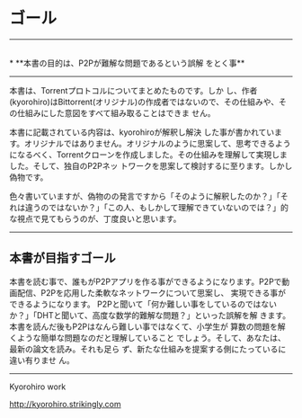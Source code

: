 # ゴール
<hr>
<br>
* **本書の目的は、P2Pが難解な問題であるという誤解
をとく事**

<br>
<hr>

本書は、Torrentプロトコルについてまとめたものです。しか
し、作者(kyorohiro)はBittorrent(オリジナル)の作成者ではないので、その仕組みや、その仕組みにした意図をすべて組み取ることはできま
せん。

本書に記載されている内容は、kyorohiroが解釈し解決
した事が書かれています。オリジナルではありません。オリジナルのように思案して、思考できるようになるべく、Torrentクローンを作成しました。その仕組みを理解して実現しました。そして、独自のP2Pネッ
トワークを思案して検討するに至ります。しかし偽物です。


色々書いていますが、偽物のの発言ですから「そのように解釈したのか？」「それは違うのではないか？」「この人、もしかして理解できていないのでは？」的な視点で見てもらうのが、丁度良いと思います。

<hr style="page-break-before: always;">

## 本書が目指すゴール

本書を読む事で、誰もがP2Pアプリを作る事ができるようになります。P2Pで動
画配信、P2Pを応用した柔軟なネットワークについて思案し、
実現できる事ができるようになります。
P2Pと聞いて「何か難しい事をしているのではないか？」「DHTと聞いて、高度な数学的難解な問題？」といった誤解を解
きます。
本書を読んだ後もP2Pはなんら難しい事ではなくて、小学生が
算数の問題を解くような簡単な問題なのだと理解していること
でしょう。そして、あなたは、最新の論文を読み。それも足ら
ず、新たな仕組みを提案する側にたっているに違い有りませ
ん。


-------
Kyorohiro work

http://kyorohiro.strikingly.com

